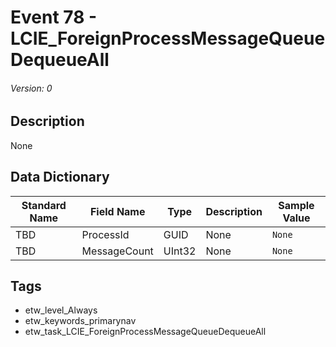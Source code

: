 # Event 78 - LCIE_ForeignProcessMessageQueueDequeueAll
###### Version: 0

## Description
None

## Data Dictionary
|Standard Name|Field Name|Type|Description|Sample Value|
|---|---|---|---|---|
|TBD|ProcessId|GUID|None|`None`|
|TBD|MessageCount|UInt32|None|`None`|

## Tags
* etw_level_Always
* etw_keywords_primarynav
* etw_task_LCIE_ForeignProcessMessageQueueDequeueAll